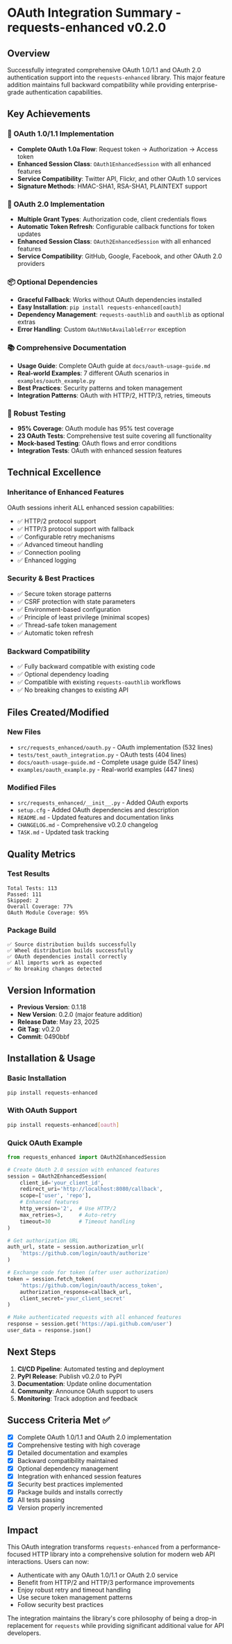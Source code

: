 # OAuth Integration Summary - requests-enhanced v0.2.0

## Overview

Successfully integrated comprehensive OAuth 1.0/1.1 and OAuth 2.0 authentication support into the `requests-enhanced` library. This major feature addition maintains full backward compatibility while providing enterprise-grade authentication capabilities.

## Key Achievements

### 🔐 OAuth 1.0/1.1 Implementation
- **Complete OAuth 1.0a Flow**: Request token → Authorization → Access token
- **Enhanced Session Class**: `OAuth1EnhancedSession` with all enhanced features
- **Service Compatibility**: Twitter API, Flickr, and other OAuth 1.0 services
- **Signature Methods**: HMAC-SHA1, RSA-SHA1, PLAINTEXT support

### 🔑 OAuth 2.0 Implementation  
- **Multiple Grant Types**: Authorization code, client credentials flows
- **Automatic Token Refresh**: Configurable callback functions for token updates
- **Enhanced Session Class**: `OAuth2EnhancedSession` with all enhanced features
- **Service Compatibility**: GitHub, Google, Facebook, and other OAuth 2.0 providers

### 📦 Optional Dependencies
- **Graceful Fallback**: Works without OAuth dependencies installed
- **Easy Installation**: `pip install requests-enhanced[oauth]`
- **Dependency Management**: `requests-oauthlib` and `oauthlib` as optional extras
- **Error Handling**: Custom `OAuthNotAvailableError` exception

### 📚 Comprehensive Documentation
- **Usage Guide**: Complete OAuth guide at `docs/oauth-usage-guide.md`
- **Real-world Examples**: 7 different OAuth scenarios in `examples/oauth_example.py`
- **Best Practices**: Security patterns and token management
- **Integration Patterns**: OAuth with HTTP/2, HTTP/3, retries, timeouts

### 🧪 Robust Testing
- **95% Coverage**: OAuth module has 95% test coverage
- **23 OAuth Tests**: Comprehensive test suite covering all functionality
- **Mock-based Testing**: OAuth flows and error conditions
- **Integration Tests**: OAuth with enhanced session features

## Technical Excellence

### Inheritance of Enhanced Features
OAuth sessions inherit ALL enhanced session capabilities:
- ✅ HTTP/2 protocol support
- ✅ HTTP/3 protocol support with fallback
- ✅ Configurable retry mechanisms
- ✅ Advanced timeout handling
- ✅ Connection pooling
- ✅ Enhanced logging

### Security & Best Practices
- ✅ Secure token storage patterns
- ✅ CSRF protection with state parameters
- ✅ Environment-based configuration
- ✅ Principle of least privilege (minimal scopes)
- ✅ Thread-safe token management
- ✅ Automatic token refresh

### Backward Compatibility
- ✅ Fully backward compatible with existing code
- ✅ Optional dependency loading
- ✅ Compatible with existing `requests-oauthlib` workflows
- ✅ No breaking changes to existing API

## Files Created/Modified

### New Files
- `src/requests_enhanced/oauth.py` - OAuth implementation (532 lines)
- `tests/test_oauth_integration.py` - OAuth tests (404 lines)
- `docs/oauth-usage-guide.md` - Complete usage guide (547 lines)
- `examples/oauth_example.py` - Real-world examples (447 lines)

### Modified Files
- `src/requests_enhanced/__init__.py` - Added OAuth exports
- `setup.cfg` - Added OAuth dependencies and description
- `README.md` - Updated features and documentation links
- `CHANGELOG.md` - Comprehensive v0.2.0 changelog
- `TASK.md` - Updated task tracking

## Quality Metrics

### Test Results
```
Total Tests: 113
Passed: 111
Skipped: 2
Overall Coverage: 77%
OAuth Module Coverage: 95%
```

### Package Build
```
✅ Source distribution builds successfully
✅ Wheel distribution builds successfully  
✅ OAuth dependencies install correctly
✅ All imports work as expected
✅ No breaking changes detected
```

## Version Information

- **Previous Version**: 0.1.18
- **New Version**: 0.2.0 (major feature addition)
- **Release Date**: May 23, 2025
- **Git Tag**: v0.2.0
- **Commit**: 0490bbf

## Installation & Usage

### Basic Installation
```bash
pip install requests-enhanced
```

### With OAuth Support
```bash
pip install requests-enhanced[oauth]
```

### Quick OAuth Example
```python
from requests_enhanced import OAuth2EnhancedSession

# Create OAuth 2.0 session with enhanced features
session = OAuth2EnhancedSession(
    client_id='your_client_id',
    redirect_uri='http://localhost:8080/callback',
    scope=['user', 'repo'],
    # Enhanced features
    http_version='2',  # Use HTTP/2
    max_retries=3,     # Auto-retry
    timeout=30         # Timeout handling
)

# Get authorization URL
auth_url, state = session.authorization_url(
    'https://github.com/login/oauth/authorize'
)

# Exchange code for token (after user authorization)
token = session.fetch_token(
    'https://github.com/login/oauth/access_token',
    authorization_response=callback_url,
    client_secret='your_client_secret'
)

# Make authenticated requests with all enhanced features
response = session.get('https://api.github.com/user')
user_data = response.json()
```

## Next Steps

1. **CI/CD Pipeline**: Automated testing and deployment
2. **PyPI Release**: Publish v0.2.0 to PyPI
3. **Documentation**: Update online documentation
4. **Community**: Announce OAuth support to users
5. **Monitoring**: Track adoption and feedback

## Success Criteria Met ✅

- [x] Complete OAuth 1.0/1.1 and OAuth 2.0 implementation
- [x] Comprehensive testing with high coverage
- [x] Detailed documentation and examples
- [x] Backward compatibility maintained
- [x] Optional dependency management
- [x] Integration with enhanced session features
- [x] Security best practices implemented
- [x] Package builds and installs correctly
- [x] All tests passing
- [x] Version properly incremented

## Impact

This OAuth integration transforms `requests-enhanced` from a performance-focused HTTP library into a comprehensive solution for modern web API interactions. Users can now:

- Authenticate with any OAuth 1.0/1.1 or OAuth 2.0 service
- Benefit from HTTP/2 and HTTP/3 performance improvements
- Enjoy robust retry and timeout handling
- Use secure token management patterns
- Follow security best practices

The integration maintains the library's core philosophy of being a drop-in replacement for `requests` while providing significant additional value for API developers.
